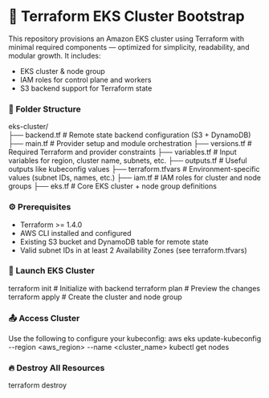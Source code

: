 # 🚀 Terraform EKS Cluster Bootstrap

This repository provisions an Amazon EKS cluster using Terraform with minimal required components — optimized for simplicity, readability, and modular growth. It includes:
- EKS cluster & node group
- IAM roles for control plane and workers
- S3 backend support for Terraform state



### 📁 Folder Structure

eks-cluster/                                                                    
                        ├── backend.tf            # Remote state backend configuration (S3 + DynamoDB)
                        ├── main.tf               # Provider setup and module orchestration
                        ├── versions.tf           # Required Terraform and provider constraints
                        ├── variables.tf          # Input variables for region, cluster name, subnets, etc.
                        ├── outputs.tf            # Useful outputs like kubeconfig values
                        ├── terraform.tfvars      # Environment-specific values (subnet IDs, names, etc.)
                        ├── iam.tf                # IAM roles for cluster and node groups
                        ├── eks.tf                # Core EKS cluster + node group definitions                                  


###  ⚙️ Prerequisites
- Terraform >= 1.4.0
- AWS CLI installed and configured
- Existing S3 bucket and DynamoDB table for remote state
- Valid subnet IDs in at least 2 Availability Zones (see terraform.tfvars)

### 🏁 Launch EKS Cluster
terraform init        # Initialize with backend
terraform plan        # Preview the changes
terraform apply       # Create the cluster and node group



### 📤 Access Cluster

Use the following to configure your kubeconfig:
      aws eks update-kubeconfig --region <aws_region> --name <cluster_name>
      kubectl get nodes



### 🔥 Destroy All Resources

terraform destroy




